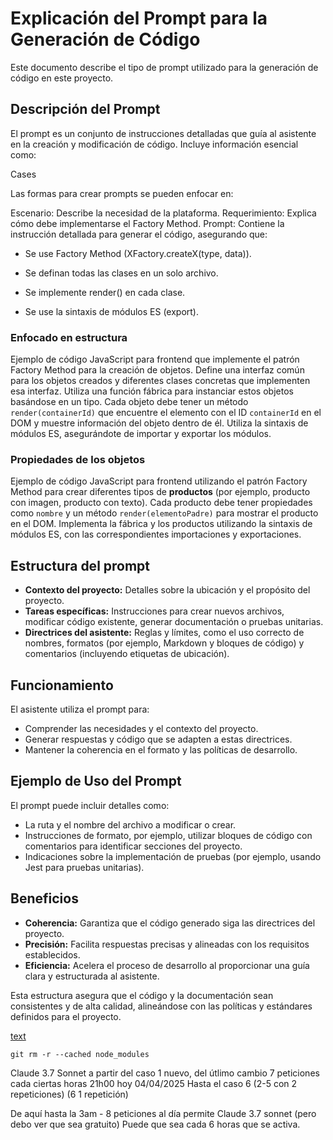 # Explicación del Prompt para la Generación de Código

Este documento describe el tipo de prompt utilizado para la generación de código en este proyecto.

## Descripción del Prompt

El prompt es un conjunto de instrucciones detalladas que guía al asistente en la creación y modificación de código. Incluye información esencial como:

Cases

Las formas para crear prompts se pueden enfocar en:

Escenario: Describe la necesidad de la plataforma.
Requerimiento: Explica cómo debe implementarse el Factory Method.
Prompt: Contiene la instrucción detallada para generar el código, asegurando que:

- Se use Factory Method (XFactory.createX(type, data)).

- Se definan todas las clases en un solo archivo.

- Se implemente render() en cada clase.

- Se use la sintaxis de módulos ES (export).

### Enfocado en estructura

Ejemplo de código JavaScript para frontend que implemente el patrón Factory Method para la creación de objetos. Define una interfaz común para los objetos creados y diferentes clases concretas que implementen esa interfaz. Utiliza una función fábrica para instanciar estos objetos basándose en un tipo. Cada objeto debe tener un método `render(containerId)` que encuentre el elemento con el ID `containerId` en el DOM y muestre información del objeto dentro de él. Utiliza la sintaxis de módulos ES, asegurándote de importar y exportar los módulos.

### Propiedades de los objetos

Ejemplo de código JavaScript para frontend utilizando el patrón Factory Method para crear diferentes tipos de **productos** (por ejemplo, producto con imagen, producto con texto). Cada producto debe tener propiedades como `nombre` y un método `render(elementoPadre)` para mostrar el producto en el DOM. Implementa la fábrica y los productos utilizando la sintaxis de módulos ES, con las correspondientes importaciones y exportaciones.

## Estructura del prompt

- **Contexto del proyecto:** Detalles sobre la ubicación y el propósito del proyecto.
- **Tareas específicas:** Instrucciones para crear nuevos archivos, modificar código existente, generar documentación o pruebas unitarias.
- **Directrices del asistente:** Reglas y límites, como el uso correcto de nombres, formatos (por ejemplo, Markdown y bloques de código) y comentarios (incluyendo etiquetas de ubicación).

## Funcionamiento

El asistente utiliza el prompt para:
- Comprender las necesidades y el contexto del proyecto.
- Generar respuestas y código que se adapten a estas directrices.
- Mantener la coherencia en el formato y las políticas de desarrollo.

## Ejemplo de Uso del Prompt

El prompt puede incluir detalles como:
- La ruta y el nombre del archivo a modificar o crear.
- Instrucciones de formato, por ejemplo, utilizar bloques de código con comentarios para identificar secciones del proyecto.
- Indicaciones sobre la implementación de pruebas (por ejemplo, usando Jest para pruebas unitarias).

## Beneficios

- **Coherencia:** Garantiza que el código generado siga las directrices del proyecto.
- **Precisión:** Facilita respuestas precisas y alineadas con los requisitos establecidos.
- **Eficiencia:** Acelera el proceso de desarrollo al proporcionar una guía clara y estructurada al asistente.

Esta estructura asegura que el código y la documentación sean consistentes y de alta calidad, alineándose con las políticas y estándares definidos para el proyecto.

[text](https://git-scm.com/docs/git-rm)

````
git rm -r --cached node_modules
````

Claude 3.7 Sonnet a partir del caso 1 nuevo, del útlimo cambio
7 peticiones cada ciertas horas 21h00 hoy 04/04/2025
Hasta el caso 6 (2-5 con 2 repeticiones) (6 1 repetición)

De aquí hasta la 3am - 8 peticiones al día permite Claude 3.7 sonnet (pero debo ver que sea gratuito)
Puede que sea cada 6 horas que se activa.
